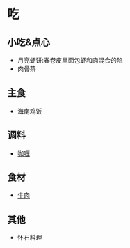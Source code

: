 # 吃
## 小吃&点心
* 月亮虾饼:春卷皮里面包虾和肉混合的陷
* 肉骨茶

## 主食
* 海南鸡饭

## 调料
* [咖喱](curry.md)

## 食材
* [牛肉](beef)

## 其他
* 怀石料理

